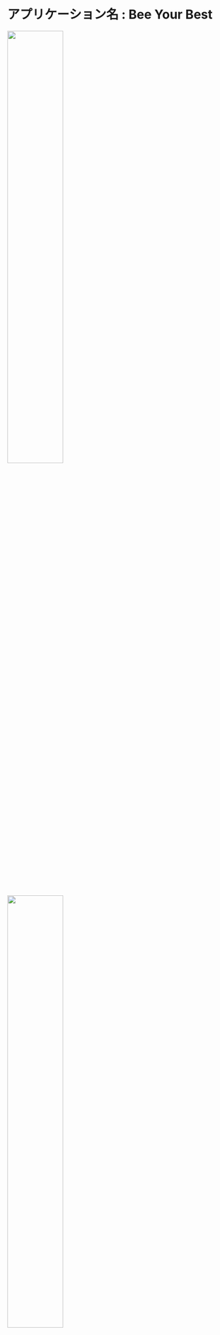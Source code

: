 # アプリケーション名 : Bee Your Best

<img src="https://i.gyazo.com/5f307ea4a6b01629e83e72d985a0f1d5.png" width="50%">
<img src="https://i.gyazo.com/36351a13784f092e196a1475f3ed220c.png" width="50%">
<img src="https://i.gyazo.com/5c0958be00780c35b5078f89a1b304c1.png" width="50%">

# アプリケーション概要
人の目標と達成度がわかるWebアプリ。

自分の目標と同じような人がいるのか、また、その人はどれくらい目標に向かって進んでいるのか確認することができ、また応援し合うことができる。人と一緒に努力していくことを想定したアプリケーション。

# URL
	http://bee-your-best.tk

- テスト用アカウント（お好きなアカウントをお使い下さい）

| メールアドレス                     | test@test, test@test2, test@test3 |
| ------------------------------- | --------------------------------- |
| パスワード(上記3つとも同じパスワード) | a11111                            |

# 動作確認方法
- WebブラウザはGoogle Chromeの最新版を利用してアクセスしてください。datetime型のformがあるためFirefox,Safari等でのアクセスはおすすめできません。
- 同時に複数の方がログインしている場合に、ログインできない可能性があります。
- テストアカウントでログイン後、新規の目標・タスク登録、目標・タスクの編集、詳細画面への遷移、イイね機能、メッセージ機能等が活用できます。
- 確認後、ログアウト処理をお願いします。
- その他、新規登録等ご自身の判断で行っていただいても問題はありません。（練習用アプリケーションのため、当サイトにより引き起こされた問題に対して一切の責任は取れません。個人情報等の情報漏洩にお気をつけ下さい。）

# 利用方法
新規登録の後、自分の目標とその目標に対してのタスクを登録する（任意）。タスクが進む度に達成率を表したグラフの達成度も上がり100%を目指していく。気になる他ユーザーの目標や達成率も確認することができ、コメントやイイねをすることができる。一緒に目標を解決することを主とした利用方法として想定している。

# 想定利用者層
- 年齢：10~20代の若者
- 性別：不定
- 職業：学生、若手の社会人、その他

※何か明確な目標ややりたいことが定まっているユーザー

# 課題
## 皆と一緒に効率的に課題解決ができる
私自身感じていることにはなりますが、独りで努力したり目標を達成したりすることは、途中で心が折れてしまったり、目標を達成した喜びが個人的なものとなり時に虚しく感じたりすることがあります。そのような中で他の人と課題解決に向けて切磋琢磨し、また応援をし合うことがモチベーションのアップ、ひいては目標達成への効率が飛躍的に上昇すると思いました。本アプリは独りよりも多人数での課題可決を効率的にできるよう、そのような環境になれることを目指しています。

# 実装機能
### ユーザー管理機能
- ユーザー登録を行い、ユーザーとアプリケーション内情報を紐付ける。
### ユーザープロフィール編集機能
- ユーザーの編集を可能にし、状況に合わせてユーザー情報を更新できる。
### 目標登録機能
- ユーザーの目標や達成までの期間を登録し表示する。
### 目標期日のタイムカウント機能
- 目標達成までの期間を秒単位でカウントし、期日が近くなれば色が変わり催促を行う。
### タスク登録機能
- ユーザーの目標と紐付いたタスクを登録し、そのタスクに対して操作をすることで目標の達成度を管理する。
### タスク更新機能
- タスクの移動、削除、追加を行うことが可能。目標の達成度を管理する。
### グラフのビジュアル
- 達成度をキレイに可視化することで達成率をユーザーが上昇させたくなるように促す。

<img src="https://i.gyazo.com/c3de436e7766dcb211dc9a89d98ff157.gif" width="70%">

### 目標の検索機能
- 目標やユーザー情報をもとに検索ができる。
### 目標の並び替え機能
- 並び替えを可能にすることでユーザーにとって使いやすい構造になる。また、検索機能と同時に活用ができる。
### ページネーション機能
- ユーザーや目標の数が多くなってもユーザーが使いやすい構造になる。
### イイね機能
- 非同期通信でのイイね機能。ユーザー感での応援や励ましとして活用される。また、イイねの合計数も表示される。
### メッセージ機能
- ユーザー同士のやり取りをコメントを通じて行うことができる。メッセージは常にランダムに色などが変わる。メッセージのやり取りは非同期通信でやりとりされ、メッセージの削除権限はメッセージを送られた側には全権限、送った側は自分のメッセージのみ削除可能。また、自分のメッセージのみ右側に追加される。

<img src="https://i.gyazo.com/12187b93cbdbaff5ae3bcdfe5f596cc8.jpg" width="70%">

### メッセージ自動スクロール機能
- 通常時またはメッセージを送った際は強制的に新しいメッセージが表示される。
### イイねに関する機能
- 自分がイイねした他ユーザーと自分をイイねしている他ユーザーがそれぞれ確認できる。また、そのページから他ユーザーにアクションを起こすことができる。
### 自動非表示機能
- 目標達成の期日が5日以上立っている目標に関してはトップページ上では非表示になる。

# 実装予定の機能
### レスポンシブ対応
- 現在はwebページかつ100%の時のみしか対応していないためスマートフォンなども視野に入れた開発が必要。
### 全ての期日に対してJavaScriptを用いたカウントダウンタイマーの設置
- 残り期日が知れた方がユーザーにとって便利なため実装予定。
### タスク処理の非同期化
- 最終的には見た目の良いタスク管理を行うことでユーザーの使用感が増すと考えているため、jKanbanなどを用いたタスク処理を行う予定。

# 使用技術
Ruby / Ruby on Rails / AWS (EC2, RDS, VPC) / Docker / MySQL / GitHub / Visual Studio Code
開発期間：約 4 週間 (2021/10/14~)

# フロントエンド
| 名称        | 説明                    |
| ---------- | ----------------------- |
| HTML       | webサイトのコンテンツの構造 |
| CSS        | webサイトのスタイリング    |
| JavaScript | 非同期通信・動的処理       |

# バックエンド
| 名称           | 説明                           |
| ------------- | ------------------------------ |
| Ruby on rails | webアプリケーションのフレームワーク |
| MySQL         | データベース                     |

・データはRDSへ保存されます。

# インフラ
| 名称                    | 説明              |
| ---------------------- | ----------------- |
| AWS EC2                | 仮想サーバー        |
| AWS RDS                | 本番用DB           |
| Docker, docker-compose | コンテナ環境        |
| Git, Github            | バージョン管理ツール |

・環境開発からデプロイまでDockerを使用しています。

# インフラ構成図
<img src="https://i.gyazo.com/0567d66aa151ef5f01b747d86a31da33.png" width="70%">

# データベース設計
<img src="https://i.gyazo.com/4830a79e2ee1ae29de4aa0545dc30721.png" width="70%">

# テーブル
## users テーブル

| Column             | Type    | Options                       |
| ------------------ | ------- | ----------------------------- |
| email              | string  | null: false, uniqueness: true |
| encrypted_password | string  | null: false                   |
| nickname           | string  | null: false                   |
| age_id             | integer | null: false                   |
| sex_id             | integer | null: false                   |
| profession_id      | integer | null: false                   |
| effort             | text    |                               |

### Association
- has_many :likes
- has_many :comments

## goals テーブル

| Column      | Type       | Options                        |
| ----------- | ---------- | ------------------------------ |
| target      | string     | null: false                    |
| reason      | text       |                                |
| achievement | integer    |                                |
| like        | integer    |                                |
| time        | datetime   | null: false                    |
| user        | references | null: false, foreign_key: true |

### Association
- has_many :likes
- has_many :comments
- has_many :tasks
- has_many :completions

## comments テーブル

| Column | Type       | Options                        |
| ------ | ---------- | ------------------------------ |
| text   | text       | null: false                    |
| user   | references | null: false, foreign_key: true |
| goal   | references | null: false, foreign_key: true |

### Association
- belongs_to :user
- belongs_to :goal

## likes テーブル

| Column | Type       | Options                        |
| ------ | ---------- | ------------------------------ |
| user   | references | null: false, foreign_key: true |
| goal   | references | null: false, foreign_key: true |

### Association
- belongs_to :user
- belongs_to :goal

## tasks テーブル

| Column  | Type       | Options                        |
| ------- | ---------- | ------------------------------ |
| content | string     | null: false                    |
| goal    | references | null: false, foreign_key: true |

### Association
- belongs_to :goal

## completions テーブル

| Column  | Type       | Options                        |
| ------- | ---------- | ------------------------------ |
| content | string     | null: false                    |
| goal    | references | null: false, foreign_key: true |

### Association
- belongs_to :goal

# バージョン
ruby : 2.7.4p191

rails :6.1.4.1

mysql : 5.6.51

Docker : 20.10.8

node.js :14.17.6